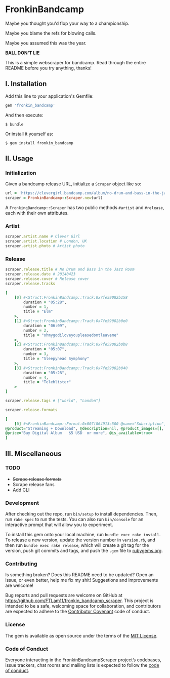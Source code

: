 # FronkinBandcamp

Maybe you thought you'd flop your way to a championship.

Maybe you blame the refs for blowing calls.

Maybe you assumed this was the year.

**BALL DON'T LIE**

This is a simple webscraper for bandcamp. Read through the entire README
before you try anything, thanks!

## I. Installation

Add this line to your application's Gemfile:

```ruby
gem 'fronkin_bandcamp'
```

And then execute:

    $ bundle

Or install it yourself as:

    $ gem install fronkin_bandcamp

## II. Usage

### Initialization

Given a bandcamp release URL, initialize a `Scraper` object like so:

```ruby
url = 'https://clevergirl.bandcamp.com/album/no-drum-and-bass-in-the-jazz-room'
scraper = FronkinBandcamp::Scraper.new(url)
```

A `FronkingBandcamp::Scraper` has two public methods `#artist`
and `#release`, each with their own attributes.

### Artist

```ruby
scraper.artist.name # Clever Girl
scraper.artist.location # London, UK
scraper.artist.photo # Artist photo
```

### Release

```ruby
scraper.release.title # No Drum and Bass in the Jazz Room
scraper.release.date # 20140423
scraper.release.cover # Release cover
scraper.release.tracks

[
    [0] #<Struct:FronkinBandcamp::Track:0x7fe59082b158
        duration = "05:28",
        number = 1,
        title = "Elm"
    >,
    [1] #<Struct:FronkinBandcamp::Track:0x7fe59082b0e0
        duration = "06:09",
        number = 2,
        title = "ohmygodiloveyoupleasedontleaveme"
    >,
    [2] #<Struct:FronkinBandcamp::Track:0x7fe59082b0b8
        duration = "05:07",
        number = 3,
        title = "Sleepyhead Symphony"
    >,
    [3] #<Struct:FronkinBandcamp::Track:0x7fe59082b040
        duration = "05:28",
        number = 4,
        title = "Teleblister"
    >
]

scraper.release.tags # ["world", "London"]

scraper.release.formats

[
    [0] #<FronkinBandcamp::Format:0x007f864913c500 @name="Subcription",
@product="Streaming + Download", @description=nil, @product_images=[],
@price="Buy Digital Album   $5 USD  or more", @is_available=true>
]
```

## III. Miscellaneous

### TODO

* ~~Scrape release formats~~
* Scrape release fans
* Add CLI

### Development

After checking out the repo, run `bin/setup` to install dependencies. Then, run `rake spec` to run the tests. You can also run `bin/console` for an interactive prompt that will allow you to experiment.

To install this gem onto your local machine, run `bundle exec rake install`. To release a new version, update the version number in `version.rb`, and then run `bundle exec rake release`, which will create a git tag for the version, push git commits and tags, and push the `.gem` file to [rubygems.org](https://rubygems.org).

### Contributing


Is something broken? Does this README need to be updated? Open an issue,
or even better, help me fix my shit! Suggestions and improvements are
welcome!

Bug reports and pull requests are welcome on GitHub at https://github.com/FTLam11/fronkin_bandcamp_scraper. This project is intended to be a safe, welcoming space for collaboration, and contributors are expected to adhere to the [Contributor Covenant](http://contributor-covenant.org) code of conduct.

### License

The gem is available as open source under the terms of the [MIT License](https://opensource.org/licenses/MIT).

### Code of Conduct

Everyone interacting in the FronkinBandcampScraper project’s codebases, issue trackers, chat rooms and mailing lists is expected to follow the [code of conduct](https://github.com/FTLam11/fronkin_bandcamp_scraper/blob/master/CODE_OF_CONDUCT.md).
